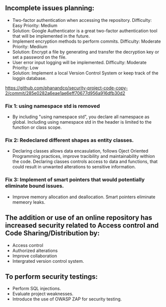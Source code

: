 ## Incomplete issues planning:
- Two-factor authentication when accessing the repository. Difficulty: Easy Priority: Medium
- Solution: Google Authenticator is a great two-factor authentication tool that will be implemented in the future.
- Implement encryption methods to perform commits. Difficulty: Moderate Priority: Mediium
- Solution: Encrypt a file by generating and transfer the decryption key or set a password on the file.
- User error input logging will be implemented. Difficulty: Moderate Priority: Low
- Solution: Implement a local Version Control System or keep track of the loggin database.

https://github.com/phanandco/security-project-code-copy-2/commit/285e0282a6eae1ae6eff70677d956a916dfb30d2

### Fix 1: using namespace std is removed
- By including "using namespace std", you declare all namespace as global. Including using namespace std in the header is limited to the function or class scope.
### Fix 2: Redeclared different shapes as entity classes.
- Declaring classes allows data encasulation, follows Oject Oriented Programming practices, improve tracibility and maintainability withion the code. Declaring classes controls access to data and functions, that could result in
unwanted alterations to sensitive information.
### Fix 3: Implement of smart pointers that would potentially eliminate bound issues.
- Improve memory allocation and deallocation. Smart pointers eliminate memeory leaks.

## The addition or use of an online repository has increased security related to Access control and Code Sharing/Distribution by:
- Access control
- Authorized alterations
- Improve collaboration
- Intergrated version control system.


## To perform security testings:
- Perform SQL injections.
- Evaluate project weaknesses.
- Introduce the use of OWASP ZAP for security testing.

